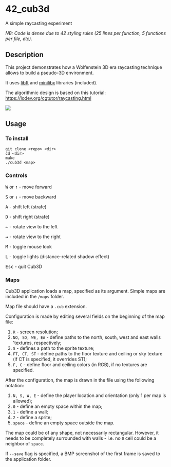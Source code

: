 # 42_cub3d

A simple raycasting experiment

*NB: Code is dense due to 42 styling rules (25 lines per function, 5 functions per file, etc).*

## Description

This project demonstrates how a Wolfenstein 3D era raycasting technique allows to build a pseudo-3D environment.

It uses [libft](https://github.com/neodymeZ/42_libft) and [minilibx](https://github.com/pbondoer/MinilibX) libraries (included).

The algorithmic design is based on this tutorial: https://lodev.org/cgtutor/raycasting.html

<img src="demo.gif"/>

## Usage
### To install
```
git clone <repo> <dir>
cd <dir>
make
./cub3d <map>
```

### Controls

<kbd>W</kbd> or <kbd>↑</kbd> - move forward

<kbd>S</kbd> or <kbd>↓</kbd> - move backward

<kbd>A</kbd> - shift left (strafe)

<kbd>D</kbd> - shift right (strafe)

<kbd>←</kbd> - rotate view to the left

<kbd>→</kbd> - rotate view to the right

<kbd>M</kbd> - toggle mouse look

<kbd>L</kbd> - toggle lights (distance-related shadow effect)

<kbd>Esc</kbd> - quit Cub3D

### Maps
Cub3D application loads a map, specified as its argument. Simple maps are included in the `/maps` folder.

Map file should have a `.cub` extension.

Configuration is made by editing several fields on the beginning of the map file:
1. `R` - screen resolution;
2. `NO, SO, WE, EA` - define paths to the north, south, west and east walls 'textures, respectively;
3. `S` - defines a path to the sprite texture;
4. `FT, CT, ST` - define paths to the floor texture and ceiling or sky texture (if CT is specified, it overrides ST);
5. `F, C` - define floor and ceiling colors (in RGB), if no textures are specified.

After the configuration, the map is drawn in the file using the following notation:
1. `N, S, W, E` - define the player location and orientation (only 1 per map is allowed);
2. `0` - define an empty space within the map;
3. `1` - define a wall;
4. `2` - define a sprite;
5. `space` - define an empty space outside the map.

The map could be of any shape, not necessarily rectangular. However, it needs to be completely surrounded with walls - i.e. no `0` cell could be a neighbor of `space`.

If `--save` flag is specified, a BMP screenshot of the first frame is saved to the application folder.

